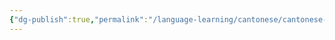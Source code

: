 ```yaml
---
{"dg-publish":true,"permalink":"/language-learning/cantonese/cantonese-typing/","dgPassFrontmatter":true}
---
```


